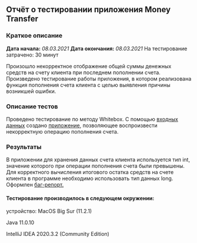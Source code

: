 ## Отчёт о тестировании приложения Money Transfer
### Краткое описание

**Дата начала:** *08.03.2021*
**Дата окончания:** *08.03.2021*
На тестирование затрачено: 30 минут

Произошло некорректное отображение общей суммы денежных средств на счету клиента при последнем пополнении счета. Произведено тестирование работы приложения, в котором реализована функция пополнения счета клиента с целью выявления причины возникшей ошибки.

### Описание тестов

Проведено тестирование по методу Whitebox. С помощью [входных данных](https://github.com/netology-code/javaqa-homeworks/tree/master/programming#%D0%B7%D0%B0%D0%B4%D0%B0%D1%87%D0%B0-1---money-transfer) создано [приложение](https://github.com/YanaVakhrameeva/Java_2.1/blob/c037ea32a9e5b6f9a324987bcf24850435562bc8/src/Main.java), позволяющее воспроизвести некорректную операцию пополнения счета. 

### Результаты
В приложении для хранения данных счета клиента используется тип int, значение которого при операции пополнения счета были превышены. Для корректного вычисления итогового остатка средств на счете клиента в программе необходимо использовать тип данных long. Оформлен [баг-репорт.](https://github.com/YanaVakhrameeva/Java_2.1/issues/1#issue-824353288)

#### Тестирование производилось в следующем окружении:
устройство: MacOS Big Sur (11.2.1)

Java 11.0.10

IntelliJ IDEA 2020.3.2 (Community Edition)


